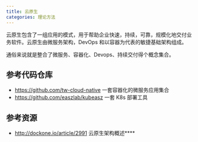 ```yaml
---
title: 云原生
categories: 理论方法
---
```


云原生包含了一组应用的模式，用于帮助企业快速，持续，可靠，规模化地交付业务软件。云原生由微服务架构，DevOps 和以容器为代表的敏捷基础架构组成。

通俗来说就是整合了微服务、容器化、Devops、持续交付得个概念集合。

## 参考代码仓库

- https://github.com/tw-cloud-native 一套容器化的微服务应用集合
- https://github.com/easzlab/kubeasz 一套 K8s 部署工具

## 参考资源

- http://dockone.io/article/2991  云原生架构概述****
